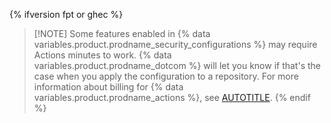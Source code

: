 
{% ifversion fpt or ghec %}
>[!NOTE] Some features enabled in {% data variables.product.prodname_security_configurations %} may require Actions minutes to work. {% data variables.product.prodname_dotcom %} will let you know if that's the case when you apply the configuration to a repository. For more information about billing for {% data variables.product.prodname_actions %}, see [AUTOTITLE](/billing/managing-billing-for-github-actions/about-billing-for-github-actions).
{% endif %}
